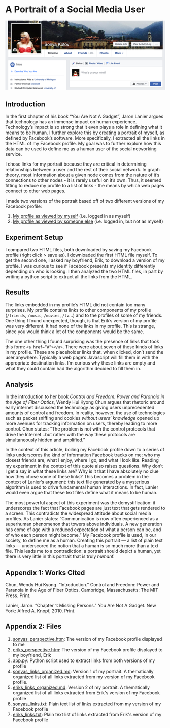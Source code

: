 # A Portrait of a Social Media User

![screenshot of my facebook profile](/Profile.png)

## Introduction
In the first chapter of his book “You Are Not A Gadget”, Jaron Lanier argues that technology has an immense impact on human experience. Technology’s impact is so strong that it even plays a role in defining what it means to be human. I further explore this by creating a portrait of myself, as defined by Facebook’s software. More specifically, I extracted all the links in the HTML of my Facebook profile. My goal was to further explore how this data can be used to define me as a human user of the social networking service.

I chose links for my portrait because they are critical in determining relationships between a user and the rest of their social network. In graph theory, most information about a given node comes from the nature of it’s connections to other nodes - it is rarely useful on it’s own. Thus, it seemed fitting to reduce my profile to a list of links - the means by which web pages connect to other web pages.

I made two versions of the portrait based off of two different versions of my Facebook profile:

1. [My profile as viewed by myself](/sonyas_links_organized.md) (i.e. logged in as myself)
2. [My profile as viewed by someone else](/eriks_links_organized.md) (i.e. logged in, but not as myself)

## Experiment Setup
I compared two HTML files, both downloaded by saving my Facebook profile (right click > save as). I downloaded the first HTML file myself. To get the second one, I asked my boyfriend, Erik, to download a version of my profile. I was curious to see if Facebook presents my identity differently depending on who is looking. I then analyzed the two HTML files, in part by writing a python script to extract all the links from the HTML.

## Results
The links embedded in my profile’s HTML did not contain too many surprises. My profile contains links to other components of my profile (`/friends`, `/music`, `/movies`, `/tv`…) and to the profiles of some of my friends. One thing I found unexpected, though, is that Erik’s version of my profile was very different. It had none of the links in my profile. This is strange, since you would think a lot of the components would be the same. 
	
The one other thing I found surprising was the presence of links that took this form: `<a href=“#”></a>`. There were about seven of these kinds of links in my profile. These are placeholder links that, when clicked, don’t send the user anywhere. Typically a web page’s Javascript will fill them in with the appropriate destination links. I’m curious why these links are empty and what they could contain had the algorithm decided to fill them in.

## Analysis
In the introduction to her book *Control and Freedom: Power and Paranoia in the Age of Fiber Optics*, Wendy Hui Kyong Chun argues that rhetoric around early internet discussed the technology as giving users unprecedented amounts of control and freedom. In reality, however, the use of technologies such as packet sniffing and cookies *without users’ knowledge* opened up more avenues for tracking information on users, thereby leading to more control. Chun states: “The problem is not with the control protocols that drive the Internet…but rather with the way these protocols are simultaneously hidden and amplified.” 

In the context of this article, boiling my Facebook profile down to a series of links underscores the kind of information Facebook tracks on me: who my closest friends are, what I enjoy,  where I go, and what I look like. Reading my experiment in the context of this quote also raises questions. Why don’t I get a say in what these links are? Why is it that I have absolutely no clue how they chose some of these links? This becomes a problem in the context of Lanier’s argument: this text file generated by a mysterious algorithm is used to drive fundamental human interactions. In fact, Lanier would even argue that these text files define what it means to be human.

The most powerful aspect of this experiment was the demystification: it underscores the fact that Facebook pages are just text that gets rendered to a screen. This contradicts the widespread attitude about social media profiles. As Lanier states: “Communication is now often experienced as a superhuman phenomenon that towers above individuals. A new generation has come of age with a reduced expectation of what a person can be, and of who each person might become.” My Facebook profile is used, in our society, to define me as a human. Creating this portrait — a list of plain text links — underscored the notion that a human is so much more than a text file. This leads me to a contradiction: a portrait should depict a human, yet there is very little in this portrait that is truly *human*f.

## Appendix 1: Works Cited
Chun, Wendy Hui Kyong. “Introduction.” Control and Freedom: Power and Paranoia in the Age of Fiber Optics. Cambridge, Massachusetts: The MIT Press. Print.

Lanier, Jaron. “Chapter 1: Missing Persons." You Are Not A Gadget. New York: Alfred A. Knopf, 2010. Print.

## Appendix 2: Files
1. [sonyas_perspective.htm](/sonyas_perspective.htm): The version of my Facebook profile displayed to me
2. [eriks_perspective.htm](/eriks_perspective.htm): The version of my Facebook profile displayed to my boyfriend, Erik
3. [app.py](/app.py): Python script used to extract links from both versions of my profile
4. [sonyas_links_organized.md](sonyas_links_organized.md): Version 1 of my portrait. A thematically organized list of all links extracted from my version of my Facebook profile. 
5. [eriks_links_organized.md](eriks_links_organized.md): Version 2 of my portrait. A thematically organized list of all links extracted from Erik's version of my Facebook profile
4. [sonyas_links.txt](/sonyas_links.txt): Plain text list of links extracted from my version of my Facebook profile
5. [eriks_links.txt](/eriks_links.txt): Plain text list of links extracted from Erik's version of my Facebook profile
